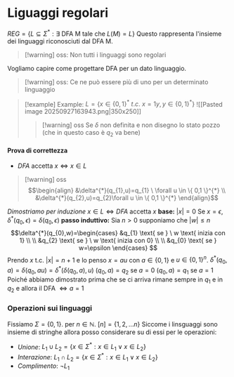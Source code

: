 # Liguaggi regolari
$REG = \{ L \subseteq \Sigma^{*} :\exists \text{ DFA M tale che } L(M)=L\}$
Questo rappresenta l'insieme dei linguaggi riconosciuti dal DFA M.

>[!warning] oss: 
>Non tutti i linguaggi sono regolari

Vogliamo capire come progettare DFA per un dato linguaggio.

>[!warning] oss:
> Ce ne può essere più di uno per un determinato linguaggio

>[!example] Example:
>$L=\{ x \in \{ 0,1 \}^{*} \ t.c. \ x = 1y, y \in \{ 0,1 \}^{*}  \}$
>![[Pasted image 20250927163943.png|350x250]]
>>[!warning] oss
>>Se $\delta$ non definita e non disegno lo stato pozzo (che in questo caso è $q_{2}$ va bene)

#### Prova di correttezza
- $DFA$ accetta $x \iff x \in L$
>[!warning] oss
>$$\begin{align}
>&\delta^{*}(q_{1},u)=q_{1} \ \forall u \in \{ 0,1 \}^{*}  \\
>&\delta^{*}(q_{2},u)=q_{2}\forall u \in \{ 0,1 \}^{*}  
>\end{align}$$

*Dimostriamo per induzione* 
$x \in L \iff DFA \text{ accetta} \ x$
**base:** $|x| = 0$ Se $x=\epsilon$, $\delta^{*}(q_{0},\epsilon)=\delta(q_{0},\epsilon)$
**passo induttivo:** Sia $n> 0$ supponiamo che $|w| \leq n$
$$\delta^{*}(q_{0},w)=\begin{cases}
&q_{1} \text{ se } \ w \text{ inizia con 1} \\ \\
&q_{2} \text{ se } \ w \text{ inizia con 0} \\ \\  
&q_{0} \text{ se } w=\epsilon
\end{cases}
$$
Prendo $x$ t.c. $|x|=n+1$ e lo penso $x=au$ con $a \in \{ 0,1 \}$ e $u \in \{ 0,1 \}^{n}$.
$\delta^{*}(q_{0},a)=\delta(q_{0},au)=\delta^{*}(\delta(q_{0},a),u)$ 
$(q_{0},a)=q_{2} \text{ se } a=0$ 
$(q_{0},a)=q_{1} \text{ se } a=1$ 
Poiché abbiamo dimostrato prima che se ci arriva rimane sempre in $q_{1}$ e in $q_{2}$ e allora il DFA $\iff a=1$

### Operazioni sui linguaggi
Fissiamo $\Sigma=\{ 0,1 \}$. per $n \in \mathbb{N}$. $[n]=\{ 1,2,\dots n \}$
Siccome i linsguaggi sono insieme di stringhe allora posso considerare su di essi per le operazioni:
- *Unione*: $L_{1}\cup L_{2}=\{x \in \Sigma^{*}:x \in L_{1} \vee x \in L_{2} \}$
- *Interazione*:  $L_{1}\cap L_{2}=\{x \in \Sigma^{*}:x \in L_{1} \vee x \in L_{2} \}$
- *Complimento*: $\neg L_{1}$






